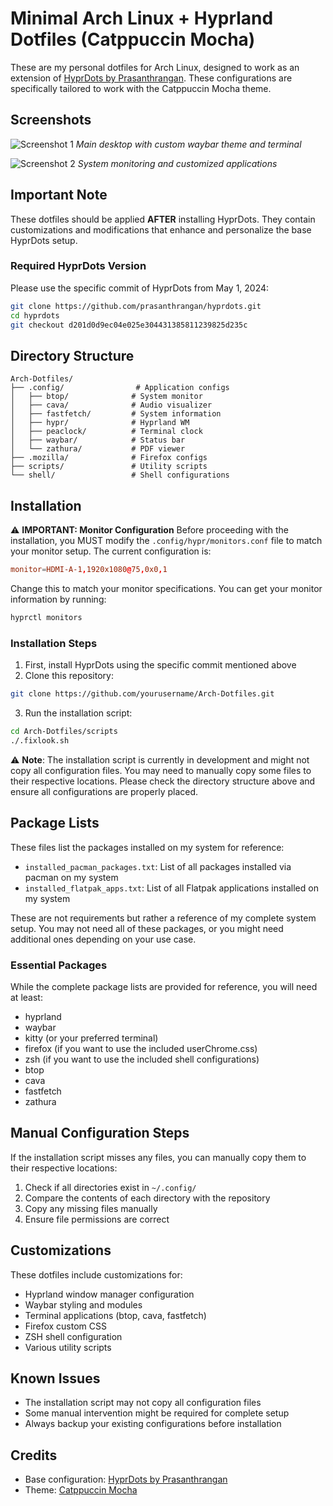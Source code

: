 # Minimal Arch Linux + Hyprland Dotfiles (Catppuccin Mocha)

These are my personal dotfiles for Arch Linux, designed to work as an extension of [HyprDots by Prasanthrangan](https://github.com/prasanthrangan/hyprdots). These configurations are specifically tailored to work with the Catppuccin Mocha theme.

## Screenshots

![Screenshot 1](Preview/screenshot1.png)
*Main desktop with custom waybar theme and terminal*

![Screenshot 2](Preview/screenshot2.png)
*System monitoring and customized applications*

## Important Note

These dotfiles should be applied **AFTER** installing HyprDots. They contain customizations and modifications that enhance and personalize the base HyprDots setup.

### Required HyprDots Version

Please use the specific commit of HyprDots from May 1, 2024:

```bash
git clone https://github.com/prasanthrangan/hyprdots.git
cd hyprdots
git checkout d201d0d9ec04e025e304431385811239825d235c
```

## Directory Structure

```
Arch-Dotfiles/
├── .config/                # Application configs
│   ├── btop/              # System monitor
│   ├── cava/              # Audio visualizer
│   ├── fastfetch/         # System information
│   ├── hypr/              # Hyprland WM
│   ├── peaclock/          # Terminal clock
│   ├── waybar/            # Status bar
│   └── zathura/           # PDF viewer
├── .mozilla/              # Firefox configs
├── scripts/               # Utility scripts
└── shell/                 # Shell configurations
```

## Installation

⚠️ **IMPORTANT: Monitor Configuration**
Before proceeding with the installation, you MUST modify the `.config/hypr/monitors.conf` file to match your monitor setup. The current configuration is:

```conf
monitor=HDMI-A-1,1920x1080@75,0x0,1
```

Change this to match your monitor specifications. You can get your monitor information by running:

```bash
hyprctl monitors
```

### Installation Steps

1. First, install HyprDots using the specific commit mentioned above
2. Clone this repository:

```bash
git clone https://github.com/yourusername/Arch-Dotfiles.git
```

3. Run the installation script:

```bash
cd Arch-Dotfiles/scripts
./.fixlook.sh
```

⚠️ **Note**: The installation script is currently in development and might not copy all configuration files. You may need to manually copy some files to their respective locations. Please check the directory structure above and ensure all configurations are properly placed.

## Package Lists

These files list the packages installed on my system for reference:

- `installed_pacman_packages.txt`: List of all packages installed via pacman on my system
- `installed_flatpak_apps.txt`: List of all Flatpak applications installed on my system

These are not requirements but rather a reference of my complete system setup. You may not need all of these packages, or you might need additional ones depending on your use case.

### Essential Packages

While the complete package lists are provided for reference, you will need at least:

- hyprland
- waybar
- kitty (or your preferred terminal)
- firefox (if you want to use the included userChrome.css)
- zsh (if you want to use the included shell configurations)
- btop
- cava
- fastfetch
- zathura

## Manual Configuration Steps

If the installation script misses any files, you can manually copy them to their respective locations:

1. Check if all directories exist in `~/.config/`
2. Compare the contents of each directory with the repository
3. Copy any missing files manually
4. Ensure file permissions are correct

## Customizations

These dotfiles include customizations for:

- Hyprland window manager configuration
- Waybar styling and modules
- Terminal applications (btop, cava, fastfetch)
- Firefox custom CSS
- ZSH shell configuration
- Various utility scripts

## Known Issues

- The installation script may not copy all configuration files
- Some manual intervention might be required for complete setup
- Always backup your existing configurations before installation

## Credits

- Base configuration: [HyprDots by Prasanthrangan](https://github.com/prasanthrangan/hyprdots)
- Theme: [Catppuccin Mocha](https://github.com/catppuccin/catppuccin)
